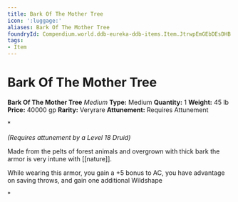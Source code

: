 ```yaml
---
title: Bark Of The Mother Tree
icon: ':luggage:'
aliases: Bark Of The Mother Tree
foundryId: Compendium.world.ddb-eureka-ddb-items.Item.JtrwpEmGEbDEsDHB
tags:
- Item
---
```


# Bark Of The Mother Tree

**Bark Of The Mother Tree**
_Medium_
**Type:** Medium
**Quantity:** 1
**Weight:** 45 lb
**Price:** 40000 gp
**Rarity:** Veryrare
**Attunement:** Requires Attunement

*<div class="item-attunement"><i>(Requires attunement by a Level 18 Druid)</i><p>Made from the pelts of forest animals and overgrown with thick bark the armor is very intune with [[nature]]. 

While wearing this armor, you gain a +5 bonus to AC, you have advantage on saving throws, and gain one additional Wildshape</p>*
